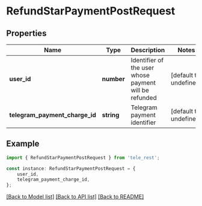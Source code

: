 # RefundStarPaymentPostRequest


## Properties

Name | Type | Description | Notes
------------ | ------------- | ------------- | -------------
**user_id** | **number** | Identifier of the user whose payment will be refunded | [default to undefined]
**telegram_payment_charge_id** | **string** | Telegram payment identifier | [default to undefined]

## Example

```typescript
import { RefundStarPaymentPostRequest } from 'tele_rest';

const instance: RefundStarPaymentPostRequest = {
    user_id,
    telegram_payment_charge_id,
};
```

[[Back to Model list]](../README.md#documentation-for-models) [[Back to API list]](../README.md#documentation-for-api-endpoints) [[Back to README]](../README.md)
